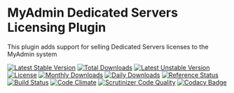 # MyAdmin Dedicated Servers Licensing Plugin

This plugin adds support for selling Dedicated Servers licenses to the MyAdmin system

[![Latest Stable Version](https://poser.pugx.org/detain/myadmin-servers-module/version)](https://packagist.org/packages/detain/myadmin-servers-module)
[![Total Downloads](https://poser.pugx.org/detain/myadmin-servers-module/downloads)](https://packagist.org/packages/detain/myadmin-servers-module)
[![Latest Unstable Version](https://poser.pugx.org/detain/myadmin-servers-module/v/unstable)](//packagist.org/packages/detain/myadmin-servers-module)
[![License](https://poser.pugx.org/detain/myadmin-servers-module/license)](https://packagist.org/packages/detain/myadmin-servers-module)
[![Monthly Downloads](https://poser.pugx.org/detain/myadmin-servers-module/d/monthly)](https://packagist.org/packages/detain/myadmin-servers-module)
[![Daily Downloads](https://poser.pugx.org/detain/myadmin-servers-module/d/daily)](https://packagist.org/packages/detain/myadmin-servers-module)
[![Reference Status](https://www.versioneye.com/php/detain:myadmin-servers-module/reference_badge.svg?style=flat)](https://www.versioneye.com/php/detain:myadmin-servers-module/references)
[![Build Status](https://travis-ci.org/detain/myadmin-servers-module.svg?branch=master)](https://travis-ci.org/detain/myadmin-servers-module)
[![Code Climate](https://codeclimate.com/github/detain/myadmin-servers-module/badges/gpa.svg)](https://codeclimate.com/github/detain/myadmin-servers-module)
[![Scrutinizer Code Quality](https://scrutinizer-ci.com/g/detain/myadmin-servers-module/badges/quality-score.png?b=master)](https://scrutinizer-ci.com/g/detain/myadmin-servers-module/?branch=master)
[![Codacy Badge](https://api.codacy.com/project/badge/Grade/dcfdb555bf234afabceb40728959280b)](https://www.codacy.com/app/detain/myadmin-servers-module)
